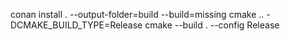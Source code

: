 conan install . --output-folder=build --build=missing
cmake ..  -DCMAKE_BUILD_TYPE=Release
cmake --build . --config Release
